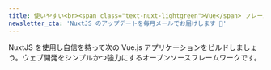 ```yaml
---
title: 使いやすい<br><span class="text-nuxt-lightgreen">Vue</span> フレームワーク<br>
newsletter_cta: 'NuxtJS のアップデートを毎月メールでお届けします 💌'
---
```

NuxtJS を使用し自信を持って次の Vue.js アプリケーションをビルドしましょう。ウェブ開発をシンプルかつ強力にする<span title="Under MIT license">オープンソース</span>フレームワークです。
